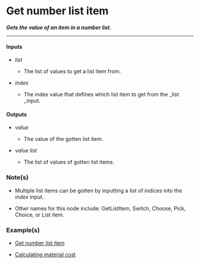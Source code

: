 # Get number list item

**_Gets the value of an item in a number list._**

---


#### Inputs

* _list_

  * The list of values to get a list item from.

* _index_

  * The index value that defines which list item to get from the _list _input.


#### Outputs

* _value_

  * The value of the gotten list item.

* _value list_

  * The list of values of gotten list items.


### Note(s)

* Multiple list items can be gotten by inputting a list of indices into the _index_ input.

* Other names for this node include: GetListItem, Switch, Choose, Pick, Choice, or List item.


### Example(s)

* <a href="https://creator.trimble.com/graph?assetURI=whp:66a5b8cd-ee91-43ab-9b6b-399ed35ea4ee&version=latest" target="_blank">Get number list item</a>

* <a href="https://creator.trimble.com/graph?assetURI=whp:f74b8b91-bc4e-4caa-ad7d-77a9aed23178&version=latest" target="_blank">Calculating material cost</a>
